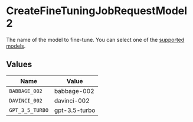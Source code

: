 # CreateFineTuningJobRequestModel2

The name of the model to fine-tune. You can select one of the
[supported models](/docs/guides/fine-tuning/what-models-can-be-fine-tuned).



## Values

| Name            | Value           |
| --------------- | --------------- |
| `BABBAGE_002`   | babbage-002     |
| `DAVINCI_002`   | davinci-002     |
| `GPT_3_5_TURBO` | gpt-3.5-turbo   |